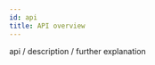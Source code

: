 ```yaml
---
id: api
title: API overview
---
```


<div id="codefund"><!-- fallback content --></div>

api / description / further explanation
